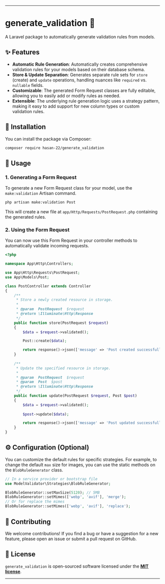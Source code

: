 
-----

# generate\_validation 📝

A Laravel package to automatically generate validation rules from models.

## ✨ Features

  - **Automatic Rule Generation**: Automatically creates comprehensive validation rules for your models based on their database schema.
  - **Store & Update Separation**: Generates separate rule sets for `store` (create) and `update` operations, handling nuances like `required` vs. `nullable` fields.
  - **Customizable**: The generated Form Request classes are fully editable, allowing you to easily add or modify rules as needed.
  - **Extensible**: The underlying rule generation logic uses a strategy pattern, making it easy to add support for new column types or custom validation rules.

## 🚀 Installation

You can install the package via Composer:

```bash
composer require hasan-22/generate_validation
```

## 📖 Usage

### 1\. Generating a Form Request

To generate a new Form Request class for your model, use the `make:validation` Artisan command.

```bash
php artisan make:validation Post
```

This will create a new file at `app/Http/Requests/PostRequest.php` containing the generated rules.

### 2\. Using the Form Request

You can now use this Form Request in your controller methods to automatically validate incoming requests.

```php
<?php

namespace App\Http\Controllers;

use App\Http\Requests\PostRequest;
use App\Models\Post;

class PostController extends Controller
{
    /**
     * Store a newly created resource in storage.
     *
     * @param  PostRequest  $request
     * @return \Illuminate\Http\Response
     */
    public function store(PostRequest $request)
    {
        $data = $request->validated();

        Post::create($data);

        return response()->json(['message' => 'Post created successfully!']);
    }
    
    /**
     * Update the specified resource in storage.
     *
     * @param  PostRequest  $request
     * @param  Post  $post
     * @return \Illuminate\Http\Response
     */
    public function update(PostRequest $request, Post $post)
    {
        $data = $request->validated();
        
        $post->update($data);

        return response()->json(['message' => 'Post updated successfully!']);
    }
}
```

## ⚙️ Configuration (Optional)

You can customize the default rules for specific strategies. For example, to change the default `max` size for images, you can use the static methods on the `BlobRuleGenerator` class.

```php
// In a service provider or bootstrap file
use ModelValidator\Strategies\BlobRuleGenerator;

BlobRuleGenerator::setMaxSize(5120); // 5MB
BlobRuleGenerator::setMimes(['webp', 'avif'], 'merge');
// Or for replace the mimes
BlobRuleGenerator::setMimes(['webp', 'avif'], 'replace');
```

## 🤝 Contributing

We welcome contributions\! If you find a bug or have a suggestion for a new feature, please open an issue or submit a pull request on GitHub.

## 📄 License

`generate_validation` is open-sourced software licensed under the **[MIT license](https://opensource.org/licenses/MIT)**.

-----
